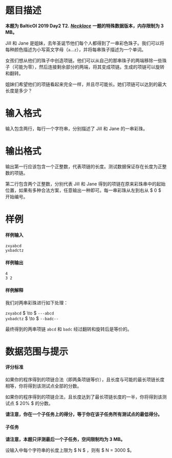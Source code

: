 
# 题目描述

**本题为 BalticOI 2019 Day2 T2.** ***[Necklace](/problem/3205)*** **一题的特殊数据版本，内存限制为 3 MB。**

Jill 和 Jane 是姐妹，去年圣诞节他们每个人都得到了一串彩色珠子。我们可以将每种颜色描述为小写英文字母（$\texttt{a}\ldots \texttt{z}$），并将每串珠子描述为一个单词。

女孩们想从他们的珠子中创造项链。他们可以从自己的那串珠子的两端移除一些珠子（可能为零），然后连接剩余部分的两端，将其变成项链。生成的项链可以旋转和翻转。

姐妹们希望他们的项链看起来完全一样，并且尽可能长。她们项链可以达到的最大长度是多少？

# 输入格式

输入包含两行，每行一个字符串，分别描述了 Jill 和 Jane 的一串彩珠。

# 输出格式

输出第一行应该包含一个正整数，代表项链的长度。测试数据保证存在长度为正整数的项链。

第二行包含两个正整数，分别代表 Jill 和 Jane 得到的项链在原来彩珠串中的起始位置，如果有多种合法方案，任意输出一种即可。每一串彩珠从左到右从 $ 0 $ 开始编号。

# 样例

#### 样例输入
```plain
zxyabcd
yxbadctz
```

#### 样例输出
```plain
4
3 2
```

#### 样例解释
我们对两串彩珠进行如下处理：

`zxyabcd` $ \to $ `---abcd`  
`yxbadctz` $ \to $ `--badc--`

最终得到的两串项链 `abcd` 和 `badc` 经过翻转和旋转后是等价的。

# 数据范围与提示

#### 评分标准

如果你的程序得到的项链合法（即两条项链等价），且长度与可能的最长项链长度相等，你将得到该测试点全部的分数。

如果你的程序得到的项链合法，且长度达到了最长项链长度的一半，你将得到该测试点 $ 20\% $ 的分数。

**请注意，你在一个子任务上的得分，等于你在该子任务所有测试点的最低得分。**

#### 子任务

**请注意，本题只评测最后一个子任务，空间限制均为 3 MB。**

设输入中每个字符串的长度上限为 $ N $ ，则有 $ N = 3000 $。

